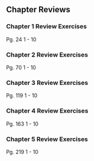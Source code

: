 ## Chapter Reviews

### Chapter 1 Review Exercises
Pg. 24 1 - 10

### Chapter 2 Review Exercises
Pg. 70 1 - 10

### Chapter 3 Review Exercises
Pg. 119 1 - 10

### Chapter 4 Review Exercises
Pg. 163 1 - 10

### Chapter 5 Review Exercises
Pg. 219 1 - 10
